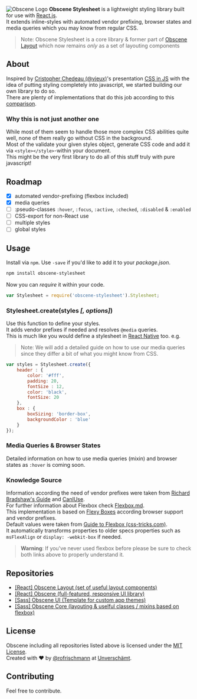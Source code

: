 ![Obscene Logo](https://raw.githubusercontent.com/unverschaemt/Obscene-UI/gh-pages/res/obscene.png)
**Obscene Stylesheet** is a lightweight styling library built for use with [React.js](https://facebook.github.io/react/).    
It extends inline-styles with automated vendor prefixing, browser states and media queries which you may know from regular CSS.

> Note: Obscene Stylesheet is a core library & former part of [Obscene Layout](http://github.com/obscene/Obscene-Layout) which now remains *only* as a set of layouting components

## About
Inspired by [Cristopher Chedeau (@vjeux)](https://twitter.com/vjeux)'s presentation [CSS in JS](https://speakerdeck.com/vjeux/react-css-in-js) with the idea of putting styling completely into javascript, we started building our own library to do so.    
There are plenty of implementations that do this job according to this [comparison](https://github.com/MicheleBertoli/css-in-js).
### Why this is not just another one
While most of them seem to handle those more complex CSS abilities quite well, none of them really go without CSS in the background.    
Most of the validate your given styles object, generate CSS code and add it via `<style></style>`-within your document.    
This might be the very first library to do all of this stuff truly with pure javascript!

## Roadmap
- [x] automated vendor-prefixing (flexbox included)
- [x] media queries
- [ ] :pseudo-classes `:hover`, `:focus`, `:active`, `:checked`, `:disabled` & `:enabled`
- [ ] CSS-export for non-React use
- [ ] multiple styles
- [ ] global styles

## Usage
Install via `npm`. Use `-save` if you'd like to add it to your *package.json*.    
```sh
npm install obscene-stylesheet
```


Now you can *require* it within your code.    
```javascript
var Stylesheet = require('obscene-stylesheet').Stylesheet;
```

### Stylesheet.create(styles *[, options]*)
Use this function to define your styles.    
It adds vendor prefixes if needed and resolves `@media` queries.    
This is much like you would define a stylesheet in [React Native](https://facebook.github.io/react-native/) too. e.g.    

> Note: We will add a detailed guide on how to use our media queries since they differ a bit of what you might know from CSS.

```javascript
var styles = Stylesheet.create({
	header : {
		color: '#fff',
		padding: 20,
		fontSize : 12,
		color: 'black',
		fontSize: 20
	},
	box : {
		boxSizing: 'border-box',
		backgroundColor : 'blue'
	}
});
```

### Media Queries & Browser States
Detailed information on how to use media queries (mixin) and browser states as `:hover` is coming soon.    

### Knowledge Source
Information according the need of vendor prefixes were taken from [Richard Bradshaw's Guide](http://css3.bradshawenterprises.com/which-vendor-prefixes-are-needed/) and [CanIUse](http://caniuse.com/).    
For further information about Flexbox check [Flexbox.md](Flexbox.md).    
This implementation is based on [Flexy Boxes](http://the-echoplex.net/flexyboxes/) according browser support and vendor prefixes.      
Default values were taken from [Guide to Flexbox  (css-tricks.com)](https://css-tricks.com/snippets/css/a-guide-to-flexbox/).    
It automatically transforms properties to older specs properties such as `msFlexAlign` or `display: -webkit-box` if needed.

> **Warning**: If you've never used flexbox before please be sure to check both links above to properly understand it.

## Repositories
* [[React] Obscene Layout (set of useful layout components)](https://github.com/unverschaemt/Obscene)
* [[React] Obscene (full-featured, responsive UI library)](https://github.com/unverschaemt/Obscene)
* [[Sass] Obscene UI (Template for custom app themes)](http://unverschaemt.github.io/Obscene-UI)
* [[Sass] Obscene Core (layouting & uselful classes / mixins based on flexbox)](https://github.com/unverschaemt/Obscene-Core)

## License
Obscene including all repositories listed above is licensed under the [MIT License](http://opensource.org/licenses/MIT).    
Created with &hearts; by [@rofrischmann](http://rofrischmann.de) at [Unverschämt](http://unverschaemt.net).

## Contributing
Feel free to contribute.
